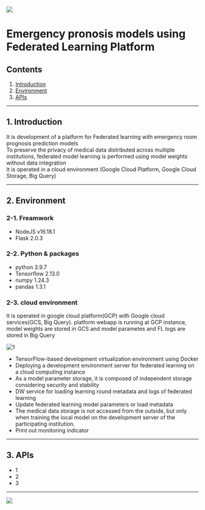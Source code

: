 <img src="https://capsule-render.vercel.app/api?type=waving&color=0c2238&height=120&section=header&text=ELF&fontSize=100&fontColor=d6ace6" />
<h1>Emergency pronosis models using Federated Learning Platform</h1>

## Contents
1. [Introduction](#1.-Introduction)
2. [Environment](#2.-Environment)
3. [APIs](#3.-APIs)
---
## 1. Introduction

It is development of a platform for Federated learning with emergency room prognosis prediction models<br/>
To preserve the privacy of medical data distributed across multiple institutions, federated model learning is performed using model weights without data integration<br/>
It is operated in a cloud environment (Google Cloud Platform, Google Cloud Storage, Big Query)


---
## 2. Environment
### 2-1. Freamwork
* NodeJS v16.18.1
* Flask 2.0.3
### 2-2. Python & packages
* python 3.9.7
* Tensorflow 2.13.0
* numpy 1.24.3
* pandas 1.3.1
### 2-3. cloud environment
It is operated in google cloud platform(GCP) with Google cloud services(GCS, Big Query). platform webapp is running at GCP instance, model weights are stored in GCS and model parametes and FL logs are stored in Big Query

 ![1](https://github.com/CNTBMS/ELF/assets/69572216/9749d276-32a0-40c8-9b8c-2bcc18116286)

  
* TensorFlow-based development virtualization  environment using Docker
* Deploying a development environment server for federated learning on a cloud computing instance
* As a model parameter storage, it is composed of independent storage considering security and stability
* DW service for loading learning round metadata and logs of federated learning
* Update federated learning model parameters or load metadata
* The medical data storage is not accessed from the outside, but only when training the local model on the development server of the participating institution.
* Print out monitoring indicator

---
## 3. APIs

* 1
* 2
* 3

---

<img src="https://capsule-render.vercel.app/api?type=waving&color=0c2238&height=120&section=footer&text=ELF&fontSize=100&fontColor=d6ace6" />
